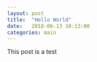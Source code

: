 ```yaml
---
layout: post
title:  "Hello World"
date:   2018-06-13 10:13:00
categories: main
---
```


This post is a test
